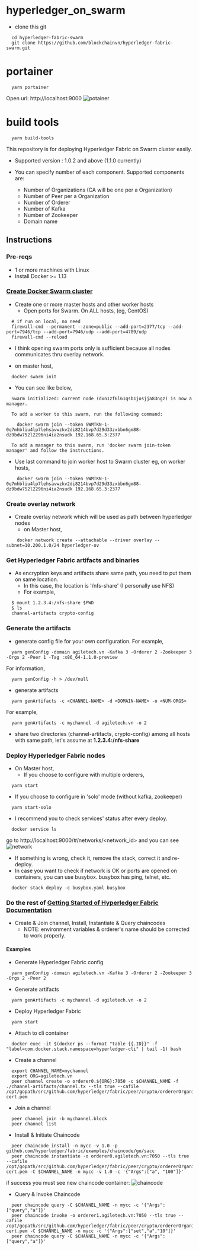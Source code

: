 # hyperledger_on_swarm

* clone this git

```
  cd hyperledger-fabric-swarm
  git clone https://github.com/blockchainvn/hyperledger-fabric-swarm.git
```

# portainer

```
  yarn portainer
```

Open url: http://localhost:9000
![potainer](docs_images/portainer.png)

# build tools

```
  yarn build-tools
```

This repository is for deploying Hyperledger Fabric on Swarm cluster easily.

* Supported version : 1.0.2 and above (1.1.0 currently)

- You can specify number of each component. Supported components are:

  * Number of Organizations (CA will be one per a Organization)
  * Number of Peer per a Organization
  * Number of Orderer
  * Number of Kafka
  * Number of Zookeeper
  * Domain name

## Instructions

### Pre-reqs

* 1 or more machines with Linux
* Install Docker >= 1.13

### [Create Docker Swarm cluster](https://docs.docker.com/engine/swarm/swarm-tutorial/)

* Create one or more master hosts and other worker hosts
  * Open ports for Swarm. On ALL hosts, (eg, CentOS)

```
  # if run on local, no need
  firewall-cmd --permanent --zone=public --add-port=2377/tcp --add-port=7946/tcp --add-port=7946/udp --add-port=4789/udp
  firewall-cmd --reload
```

* I think opening swarm ports only is sufficient because all nodes communicates thru overlay network.

- on master host,

```
  docker swarm init
```

* You can see like below,

```
  Swarm initialized: current node (dxn1zf6l61qsb1josjja83ngz) is now a manager.

  To add a worker to this swarm, run the following command:

    docker swarm join --token SWMTKN-1-0q7mhbliu4lp7lehsavwzkv2di8214bvp7d29d33zxbbn6gm88-dz9bdw752l2296ni4ia2nsudk 192.168.65.3:2377

  To add a manager to this swarm, run 'docker swarm join-token manager' and follow the instructions.
```

* Use last command to join worker host to Swarm cluster
  eg, on worker hosts,

```
    docker swarm join --token SWMTKN-1-0q7mhbliu4lp7lehsavwzkv2di8214bvp7d29d33zxbbn6gm88-dz9bdw752l2296ni4ia2nsudk 192.168.65.3:2377
```

### Create overlay network

* Create overlay network which will be used as path between hyperledger nodes
  * on Master host,

```
    docker network create --attachable --driver overlay --subnet=10.200.1.0/24 hyperledger-ov
```

### Get Hyperledger Fabric artifacts and binaries

* As encryption keys and artifacts share same path, you need to put them on same location.
  * In this case, the location is '/nfs-share' (I personally use NFS)
  * For example,

```
  $ mount 1.2.3.4:/nfs-share $PWD
  $ ls
  channel-artifacts crypto-config
```

### Generate the artifacts

* generate config file for your own configuration. For example,

```
  yarn genConfig -domain agiletech.vn -Kafka 3 -Orderer 2 -Zookeeper 3 -Orgs 2 -Peer 1 -Tag :x86_64-1.1.0-preview
```

For information,

```
  yarn genConfig -h > /dev/null
```

* generate artifacts

```
  yarn genArtifacts -c <CHANNEL-NAME> -d <DOMAIN-NAME> -o <NUM-ORGS>
```

For example,

```
  yarn genArtifacts -c mychannel -d agiletech.vn -o 2
```

* share two directories (channel-artifacts, crypto-config) among all hosts with same path, let's assume at **1.2.3.4:/nfs-share**

### Deploy Hyperledger Fabric nodes

* On Master host,
  * If you choose to configure with multiple orderers,

```
  yarn start
```

* If you choose to configure in 'solo' mode (without kafka, zookeeper)

```
  yarn start-solo
```

* I recommend you to check services' status after every deploy.

```
  docker service ls
```

go to http://localhost:9000/#/networks/<network_id> and you can see
![network](docs_images/network.png)

* If something is wrong, check it, remove the stack, correct it and re-deploy.
* In case you want to check if network is OK or ports are opened on containers, you can use busybox. busybox has ping, telnet, etc.

```
  docker stack deploy -c busybox.yaml busybox
```

### Do the rest of [Getting Started of Hyperledger Fabric Documentation](https://hyperledger-fabric.readthedocs.io/en/latest/getting_started.html)

* Create & Join channel, Install, Instantiate & Query chaincodes
  * NOTE: environment variables & orderer's name should be corrected to work properly.

#### Examples

* Generate Hyperledger Fabric config

```
  yarn genConfig -domain agiletech.vn -Kafka 3 -Orderer 2 -Zookeeper 3 -Orgs 2 -Peer 2
```

* Generate artifacts

```
  yarn genArtifacts -c mychannel -d agiletech.vn -o 2
```

* Deploy Hyperledger Fabric

```
  yarn start
```

* Attach to cli container

```
  docker exec -it $(docker ps --format "table {{.ID}}" -f "label=com.docker.stack.namespace=hyperledger-cli" | tail -1) bash
```

* Create a channel

```
  export CHANNEL_NAME=mychannel
  export ORG=agiletech.vn
  peer channel create -o orderer0.${ORG}:7050 -c $CHANNEL_NAME -f ./channel-artifacts/channel.tx --tls true --cafile /opt/gopath/src/github.com/hyperledger/fabric/peer/crypto/ordererOrganizations/$ORG/orderers/orderer0.${ORG}/msp/tlscacerts/tlsca.${ORG}-cert.pem
```

* Join a channel

```
  peer channel join -b mychannel.block
  peer channel list
```

* Install & Initiate Chaincode

```
  peer chaincode install -n mycc -v 1.0 -p github.com/hyperledger/fabric/examples/chaincode/go/sacc
  peer chaincode instantiate -o orderer0.agiletech.vn:7050 --tls true --cafile /opt/gopath/src/github.com/hyperledger/fabric/peer/crypto/ordererOrganizations/agiletech.vn/orderers/orderer0.agiletech.vn/msp/tlscacerts/tlsca.agiletech.vn-cert.pem -C $CHANNEL_NAME -n mycc -v 1.0 -c '{"Args":["a", "100"]}'
```

if success you must see new chaincode container:
![chaincode](docs_images/chaincode.png)

* Query & Invoke Chaincode

```
  peer chaincode query -C $CHANNEL_NAME -n mycc -c '{"Args":["query","a"]}'
  peer chaincode invoke -o orderer1.agiletech.vn:7050 --tls true --cafile /opt/gopath/src/github.com/hyperledger/fabric/peer/crypto/ordererOrganizations/agiletech.vn/orderers/orderer1.agiletech.vn/msp/tlscacerts/tlsca.agiletech.vn-cert.pem -C $CHANNEL_NAME -n mycc -c '{"Args":["set","a","10"]}'
  peer chaincode query -C $CHANNEL_NAME -n mycc -c '{"Args":["query","a"]}'
```
